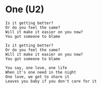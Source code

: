 # One (U2)

    Is it getting better?
    Or do you feel the same?
    Will it make it easier on you now?
    You got someone to blame

    Is it getting better?
    Or do you feel the same?
    Will it make it easier on you now?
    You got someone to blame

    You say, one love, one life
    When it's one need in the night
    One love, we get to share it
    Leaves you baby if you don't care for it
